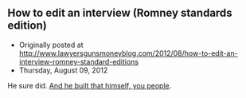 ## How to edit an interview (Romney standards edition)

 * Originally posted at http://www.lawyersgunsmoneyblog.com/2012/08/how-to-edit-an-interview-romney-standard-editions
 * Thursday, August 09, 2012

He sure did. [And he built that himself, you people](http://lawyersgunsmon.wpengine.com/2012/07/a-deal-that-you-people-can-agree-to).